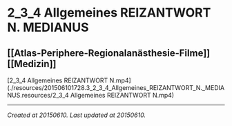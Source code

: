 # 2_3_4 Allgemeines REIZANTWORT N. MEDIANUS
 [[Atlas-Periphere-Regionalanästhesie-Filme]] [[Medizin]] 
---



[2\_3\_4 Allgemeines REIZANTWORT N.mp4](./resources/201506101728.3_2_3_4_Allgemeines_REIZANTWORT_N._MEDIANUS.resources/2_3_4 Allgemeines REIZANTWORT N.mp4)

---

_Created at 20150610._
_Last updated at 20150610._



